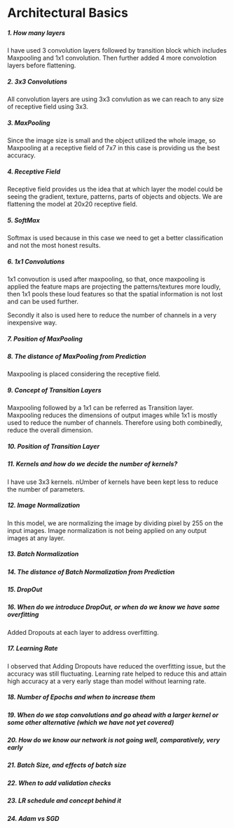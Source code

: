 # Architectural Basics

##### 1. How many layers
I have used 3 convolution layers followed by transition block which includes Maxpooling and 1x1 convolution. Then further added 4 more convolotion layers before flattening. 

##### 2. 3x3 Convolutions
All convolution layers are using 3x3 convlution as we can reach to any size of receptive field using 3x3.

##### 3. MaxPooling
Since the image size is small and the object utilized the whole image, so Maxpooling at a receptive field of 7x7 in this case is providing us the best accuracy.

##### 4. Receptive Field
Receptive field provides us the idea that at which layer the model could be seeing the gradient, texture, patterns, parts of objects and objects. We are flattening the model at 20x20 receptive field.  

##### 5. SoftMax
Softmax is used because in this case we need to get a better classification and not the most honest results.

##### 6. 1x1 Convolutions
1x1 convoution is used after maxpooling, so that, once maxpooling is applied the feature maps are projecting the patterns/textures more loudly, then 1x1 pools these loud features so that the spatial information is not lost and can be used further.

Secondly it also is used here to reduce the number of channels in a very inexpensive way.
##### 7. Position of MaxPooling
##### 8. The distance of MaxPooling from Prediction
Maxpooling is placed considering the receptive field.

##### 9. Concept of Transition Layers
Maxpooling followed by a 1x1 can be referred as Transition layer. Maxpooling reduces the dimensions of output images while 1x1 is mostly used to reduce the number of channels. Therefore using both combinedly, reduce the overall dimension. 

##### 10. Position of Transition Layer


##### 11. Kernels and how do we decide the number of kernels?
I have use 3x3 kernels. nUmber of kernels have been kept less to reduce the number of parameters.
##### 12. Image Normalization
In this model, we are normalizing the image by dividing pixel by 255 on the input images. Image normalization is not being applied on any output images at any layer. 

##### 13. Batch Normalization
##### 14. The distance of Batch Normalization from Prediction
##### 15. DropOut
##### 16. When do we introduce DropOut, or when do we know we have some overfitting
Added Dropouts at each layer to address overfitting.

##### 17. Learning Rate
I observed that Adding Dropouts have reduced the overfitting issue, but the accuracy was still fluctuating. Learning rate helped to reduce this and attain high accuracy at a very early stage than model without learning rate. 

##### 18. Number of Epochs and when to increase them
##### 19. When do we stop convolutions and go ahead with a larger kernel or some other alternative (which we have not yet covered)
##### 20. How do we know our network is not going well, comparatively, very early
##### 21. Batch Size, and effects of batch size
##### 22. When to add validation checks
##### 23. LR schedule and concept behind it
##### 24. Adam vs SGD
